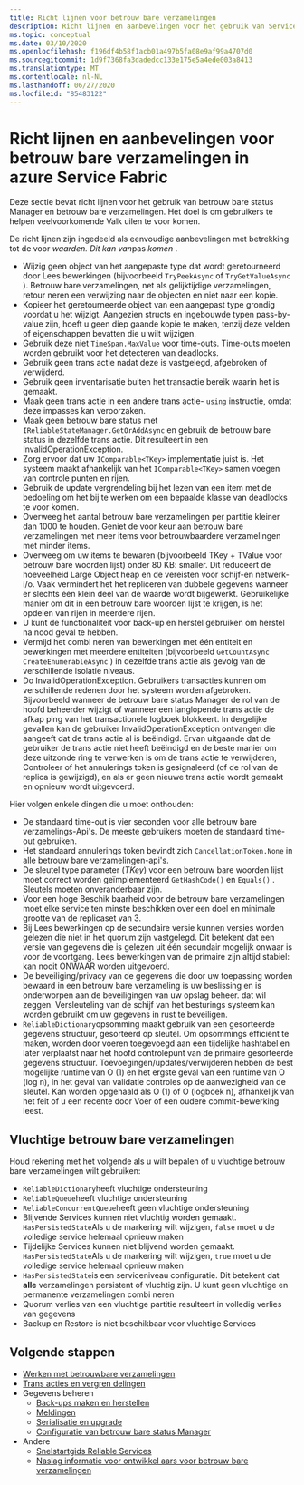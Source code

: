 ```yaml
---
title: Richt lijnen voor betrouw bare verzamelingen
description: Richt lijnen en aanbevelingen voor het gebruik van Service Fabric betrouw bare verzamelingen in een Azure Service Fabric-toepassing.
ms.topic: conceptual
ms.date: 03/10/2020
ms.openlocfilehash: f196df4b58f1acb01a497b5fa08e9af99a4707d0
ms.sourcegitcommit: 1d9f7368fa3dadedcc133e175e5a4ede003a8413
ms.translationtype: MT
ms.contentlocale: nl-NL
ms.lasthandoff: 06/27/2020
ms.locfileid: "85483122"
---
```

# <a name="guidelines-and-recommendations-for-reliable-collections-in-azure-service-fabric"></a>Richt lijnen en aanbevelingen voor betrouw bare verzamelingen in azure Service Fabric
Deze sectie bevat richt lijnen voor het gebruik van betrouw bare status Manager en betrouw bare verzamelingen. Het doel is om gebruikers te helpen veelvoorkomende Valk uilen te voor komen.

De richt lijnen zijn ingedeeld als eenvoudige aanbevelingen met betrekking tot de voor *waarden.* *Dit* *kan van*pas *komen* .

* Wijzig geen object van het aangepaste type dat wordt geretourneerd door Lees bewerkingen (bijvoorbeeld `TryPeekAsync` of `TryGetValueAsync` ). Betrouw bare verzamelingen, net als gelijktijdige verzamelingen, retour neren een verwijzing naar de objecten en niet naar een kopie.
* Kopieer het geretourneerde object van een aangepast type grondig voordat u het wijzigt. Aangezien structs en ingebouwde typen pass-by-value zijn, hoeft u geen diep gaande kopie te maken, tenzij deze velden of eigenschappen bevatten die u wilt wijzigen.
* Gebruik deze niet `TimeSpan.MaxValue` voor time-outs. Time-outs moeten worden gebruikt voor het detecteren van deadlocks.
* Gebruik geen trans actie nadat deze is vastgelegd, afgebroken of verwijderd.
* Gebruik geen inventarisatie buiten het transactie bereik waarin het is gemaakt.
* Maak geen trans actie in een andere trans actie- `using` instructie, omdat deze impasses kan veroorzaken.
* Maak geen betrouw bare status met `IReliableStateManager.GetOrAddAsync` en gebruik de betrouw bare status in dezelfde trans actie. Dit resulteert in een InvalidOperationException.
* Zorg ervoor dat uw `IComparable<TKey>` implementatie juist is. Het systeem maakt afhankelijk van het `IComparable<TKey>` samen voegen van controle punten en rijen.
* Gebruik de update vergrendeling bij het lezen van een item met de bedoeling om het bij te werken om een bepaalde klasse van deadlocks te voor komen.
* Overweeg het aantal betrouw bare verzamelingen per partitie kleiner dan 1000 te houden. Geniet de voor keur aan betrouw bare verzamelingen met meer items voor betrouwbaardere verzamelingen met minder items.
* Overweeg om uw items te bewaren (bijvoorbeeld TKey + TValue voor betrouw bare woorden lijst) onder 80 KB: smaller. Dit reduceert de hoeveelheid Large Object heap en de vereisten voor schijf-en netwerk-i/o. Vaak vermindert het het repliceren van dubbele gegevens wanneer er slechts één klein deel van de waarde wordt bijgewerkt. Gebruikelijke manier om dit in een betrouw bare woorden lijst te krijgen, is het opdelen van rijen in meerdere rijen.
* U kunt de functionaliteit voor back-up en herstel gebruiken om herstel na nood geval te hebben.
* Vermijd het combi neren van bewerkingen met één entiteit en bewerkingen met meerdere entiteiten (bijvoorbeeld `GetCountAsync` `CreateEnumerableAsync` ) in dezelfde trans actie als gevolg van de verschillende isolatie niveaus.
* Do InvalidOperationException. Gebruikers transacties kunnen om verschillende redenen door het systeem worden afgebroken. Bijvoorbeeld wanneer de betrouw bare status Manager de rol van de hoofd beheerder wijzigt of wanneer een langlopende trans actie de afkap ping van het transactionele logboek blokkeert. In dergelijke gevallen kan de gebruiker InvalidOperationException ontvangen die aangeeft dat de trans actie al is beëindigd. Ervan uitgaande dat de gebruiker de trans actie niet heeft beëindigd en de beste manier om deze uitzonde ring te verwerken is om de trans actie te verwijderen, Controleer of het annulerings token is gesignaleerd (of de rol van de replica is gewijzigd), en als er geen nieuwe trans actie wordt gemaakt en opnieuw wordt uitgevoerd.  

Hier volgen enkele dingen die u moet onthouden:

* De standaard time-out is vier seconden voor alle betrouw bare verzamelings-Api's. De meeste gebruikers moeten de standaard time-out gebruiken.
* Het standaard annulerings token bevindt zich `CancellationToken.None` in alle betrouw bare verzamelingen-api's.
* De sleutel type parameter (*TKey*) voor een betrouw bare woorden lijst moet correct worden geïmplementeerd `GetHashCode()` en `Equals()` . Sleutels moeten onveranderbaar zijn.
* Voor een hoge Beschik baarheid voor de betrouw bare verzamelingen moet elke service ten minste beschikken over een doel en minimale grootte van de replicaset van 3.
* Bij Lees bewerkingen op de secundaire versie kunnen versies worden gelezen die niet in het quorum zijn vastgelegd.
  Dit betekent dat een versie van gegevens die is gelezen uit één secundair mogelijk onwaar is voor de voortgang.
  Lees bewerkingen van de primaire zijn altijd stabiel: kan nooit ONWAAR worden uitgevoerd.
* De beveiliging/privacy van de gegevens die door uw toepassing worden bewaard in een betrouw bare verzameling is uw beslissing en is onderworpen aan de beveiligingen van uw opslag beheer. dat wil zeggen. Versleuteling van de schijf van het besturings systeem kan worden gebruikt om uw gegevens in rust te beveiligen.
* `ReliableDictionary`opsomming maakt gebruik van een gesorteerde gegevens structuur, gesorteerd op sleutel. Om opsommings efficiënt te maken, worden door voeren toegevoegd aan een tijdelijke hashtabel en later verplaatst naar het hoofd controlepunt van de primaire gesorteerde gegevens structuur. Toevoegingen/updates/verwijderen hebben de best mogelijke runtime van O (1) en het ergste geval van een runtime van O (log n), in het geval van validatie controles op de aanwezigheid van de sleutel. Kan worden opgehaald als O (1) of O (logboek n), afhankelijk van het feit of u een recente door Voer of een oudere commit-bewerking leest.

## <a name="volatile-reliable-collections"></a>Vluchtige betrouw bare verzamelingen
Houd rekening met het volgende als u wilt bepalen of u vluchtige betrouw bare verzamelingen wilt gebruiken:

* ```ReliableDictionary```heeft vluchtige ondersteuning
* ```ReliableQueue```heeft vluchtige ondersteuning
* ```ReliableConcurrentQueue```heeft geen vluchtige ondersteuning
* Blijvende Services kunnen niet vluchtig worden gemaakt. ```HasPersistedState```Als u de markering wilt wijzigen, ```false``` moet u de volledige service helemaal opnieuw maken
* Tijdelijke Services kunnen niet blijvend worden gemaakt. ```HasPersistedState```Als u de markering wilt wijzigen, ```true``` moet u de volledige service helemaal opnieuw maken
* ```HasPersistedState```is een serviceniveau configuratie. Dit betekent dat **alle** verzamelingen persistent of vluchtig zijn. U kunt geen vluchtige en permanente verzamelingen combi neren
* Quorum verlies van een vluchtige partitie resulteert in volledig verlies van gegevens
* Backup en Restore is niet beschikbaar voor vluchtige Services

## <a name="next-steps"></a>Volgende stappen
* [Werken met betrouwbare verzamelingen](service-fabric-work-with-reliable-collections.md)
* [Trans acties en vergren delingen](service-fabric-reliable-services-reliable-collections-transactions-locks.md)
* Gegevens beheren
  * [Back-ups maken en herstellen](service-fabric-reliable-services-backup-restore.md)
  * [Meldingen](service-fabric-reliable-services-notifications.md)
  * [Serialisatie en upgrade](service-fabric-application-upgrade-data-serialization.md)
  * [Configuratie van betrouw bare status Manager](service-fabric-reliable-services-configuration.md)
* Andere
  * [Snelstartgids Reliable Services](service-fabric-reliable-services-quick-start.md)
  * [Naslag informatie voor ontwikkel aars voor betrouw bare verzamelingen](https://msdn.microsoft.com/library/azure/microsoft.servicefabric.data.collections.aspx)
